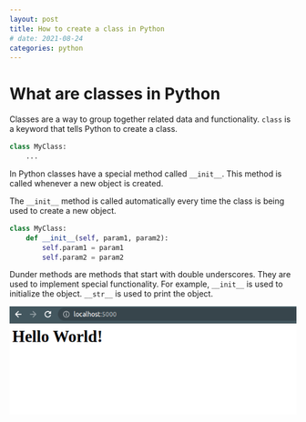 ```yaml
---
layout: post
title: How to create a class in Python
# date: 2021-08-24
categories: python
---
```


# What are classes in Python

Classes are a way to group together related data and functionality.
`class` is a keyword that tells Python to create a class.

```py
class MyClass:
    ...
```

In Python classes have a special method called `__init__`. This method is called whenever a new object is created.

The `__init__` method is called automatically every time the class is being used to create a new object.

```py
class MyClass:
    def __init__(self, param1, param2):
        self.param1 = param1
        self.param2 = param2
```

Dunder methods are methods that start with double underscores. They are used to implement special functionality. For example, `__init__` is used to initialize the object. `__str__` is used to print the object.

![flask browser image](../assets/hello-flask.png)
